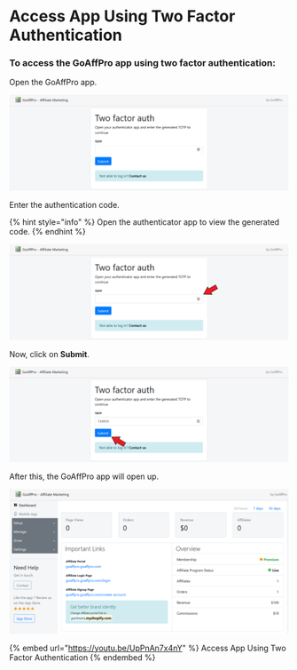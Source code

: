# Access App Using Two Factor Authentication

### To access the GoAffPro app using two factor authentication:

Open the GoAffPro app.

![Open App ](<../../../.gitbook/assets/image (3222).png>)

Enter the authentication code.

{% hint style="info" %}
Open the authenticator app to view the generated code.
{% endhint %}

![Enter the code](<../../../.gitbook/assets/Screenshot 2021-04-20 032325.png>)

Now, click on **Submit**.

![Click on Submit](<../../../.gitbook/assets/Screenshot 2021-04-20 032502.png>)

After this, the GoAffPro app will open up.

![](<../../../.gitbook/assets/image (926).png>)

{% embed url="https://youtu.be/UpPnAn7x4nY" %}
Access App Using Two Factor Authentication
{% endembed %}
